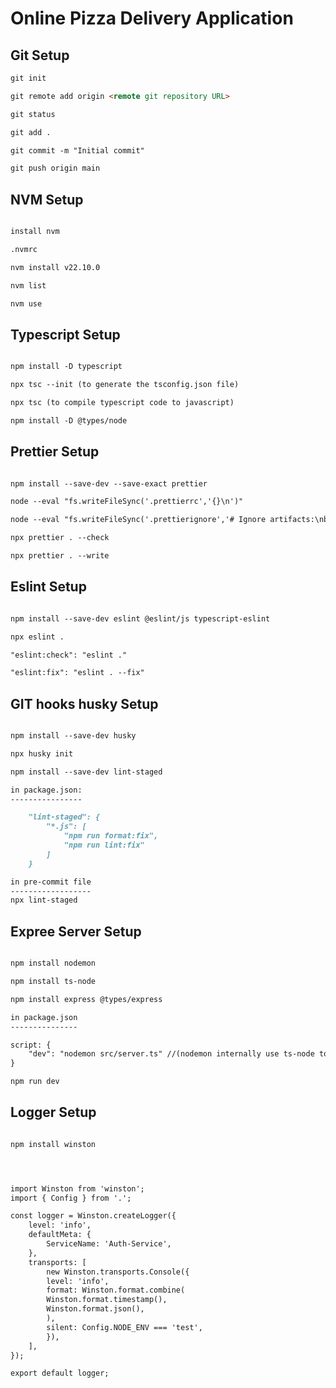 # Online Pizza Delivery Application

## Git Setup

```Markdown
git init

git remote add origin <remote git repository URL>

git status

git add .

git commit -m "Initial commit"

git push origin main

```

## NVM Setup

```Markdown

install nvm

.nvmrc

nvm install v22.10.0

nvm list

nvm use

```

## Typescript Setup

```Markdown

npm install -D typescript

npx tsc --init (to generate the tsconfig.json file)

npx tsc (to compile typescript code to javascript)

npm install -D @types/node

```

## Prettier Setup

```Markdown

npm install --save-dev --save-exact prettier

node --eval "fs.writeFileSync('.prettierrc','{}\n')"

node --eval "fs.writeFileSync('.prettierignore','# Ignore artifacts:\nbuild\ncoverage\n')"

npx prettier . --check

npx prettier . --write

```

## Eslint Setup

```Markdown

npm install --save-dev eslint @eslint/js typescript-eslint

npx eslint .

"eslint:check": "eslint ."

"eslint:fix": "eslint . --fix"

```

## GIT hooks husky Setup

```Markdown

npm install --save-dev husky

npx husky init

npm install --save-dev lint-staged

in package.json:
----------------

    "lint-staged": {
        "*.js": [
            "npm run format:fix",
            "npm run lint:fix"
        ]
    }

in pre-commit file
------------------
npx lint-staged

```

## Expree Server Setup

```Markdown

npm install nodemon

npm install ts-node

npm install express @types/express

in package.json
---------------

script: {
    "dev": "nodemon src/server.ts" //(nodemon internally use ts-node to compile and run .ts files)
}

npm run dev

```

## Logger Setup

```Markdown

npm install winston




import Winston from 'winston';
import { Config } from '.';

const logger = Winston.createLogger({
    level: 'info',
    defaultMeta: {
        ServiceName: 'Auth-Service',
    },
    transports: [
        new Winston.transports.Console({
        level: 'info',
        format: Winston.format.combine(
        Winston.format.timestamp(),
        Winston.format.json(),
        ),
        silent: Config.NODE_ENV === 'test',
        }),
    ],
});

export default logger;

```

```

```
